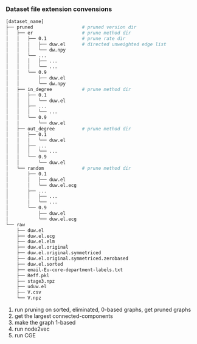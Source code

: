 ### Dataset file extension convensions
``` bash
[dataset_name]
├── pruned                  # pruned version dir
│   ├── er                  # prune method dir
│   │   ├── 0.1             # prune rate dir
│   │   │   ├── duw.el      # directed unweighted edge list
│   │   │   └── dw.npy
│   │   └── ...
│   │   │   ├── ...
│   │   │   └── ...
│   │   └── 0.9
│   │       ├── duw.el      
│   │       └── dw.npy
│   ├── in_degree           # prune method dir
│   │   ├── 0.1
│   │   │   └── duw.el
│   │   ├── ...
│   │   │   └── ...
│   │   └── 0.9
│   │       └── duw.el
│   ├── out_degree          # prune method dir
│   │   ├── 0.1
│   │   │   └── duw.el
│   │   ├── ...
│   │   │   └── ...
│   │   └── 0.9
│   │       └── duw.el
│   └── random              # prune method dir
│       ├── 0.1
│       │   ├── duw.el
│       │   └── duw.el.ecg
│       ├── ...
│       │   ├── ...
│       │   └── ...
│       └── 0.9
│           ├── duw.el
│           └── duw.el.ecg
└── raw
    ├── duw.el
    ├── duw.el.ecg
    ├── duw.el.elm
    ├── duw.el.original
    ├── duw.el.original.symmetriced
    ├── duw.el.original.symmetriced.zerobased
    ├── duw.el.sorted
    ├── email-Eu-core-department-labels.txt
    ├── Reff.pkl
    ├── stage3.npz
    ├── uduw.el
    ├── V.csv
    └── V.npz
```

1. run pruning on sorted, eliminated, 0-based graphs, get pruned graphs
2. get the largest connected-components
3. make the graph 1-based
4. run node2vec
5. run CGE
